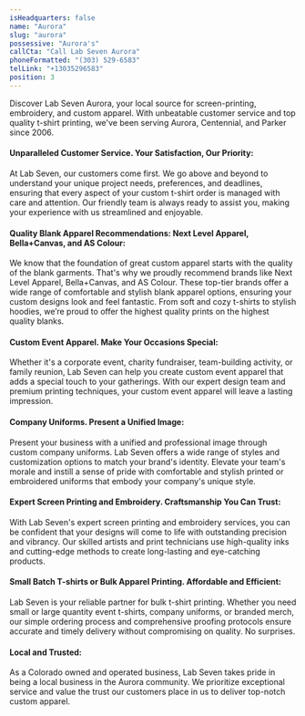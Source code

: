```yaml
---
isHeadquarters: false
name: "Aurora"
slug: "aurora"
possessive: "Aurora's"
callCta: "Call Lab Seven Aurora"
phoneFormatted: "(303) 529-6583"
telLink: "+13035296583"
position: 3
---
```


Discover Lab Seven Aurora, your local source for screen-printing, embroidery, and custom apparel. With unbeatable customer service and top quality t-shirt printing, we've been serving Aurora, Centennial, and Parker since 2006.

#### Unparalleled Customer Service. Your Satisfaction, Our Priority:

At Lab Seven, our customers come first. We go above and beyond to understand your unique project needs, preferences, and deadlines, ensuring that every aspect of your custom t-shirt order is managed with care and attention. Our friendly team is always ready to assist you, making your experience with us streamlined and enjoyable.

#### Quality Blank Apparel Recommendations: Next Level Apparel, Bella+Canvas, and AS Colour:

We know that the foundation of great custom apparel starts with the quality of the blank garments. That's why we proudly recommend brands like Next Level Apparel, Bella+Canvas, and AS Colour. These top-tier brands offer a wide range of comfortable and stylish blank apparel options, ensuring your custom designs look and feel fantastic. From soft and cozy t-shirts to stylish hoodies, we’re proud to offer the highest quality prints on the highest quality blanks.

#### Custom Event Apparel. Make Your Occasions Special:

Whether it's a corporate event, charity fundraiser, team-building activity, or family reunion, Lab Seven can help you create custom event apparel that adds a special touch to your gatherings. With our expert design team and premium printing techniques, your custom event apparel will leave a lasting impression.

#### Company Uniforms. Present a Unified Image:

Present your business with a unified and professional image through custom company uniforms. Lab Seven offers a wide range of styles and customization options to match your brand's identity. Elevate your team's morale and instill a sense of pride with comfortable and stylish printed or embroidered uniforms that embody your company's unique style.

#### Expert Screen Printing and Embroidery. Craftsmanship You Can Trust:

With Lab Seven's expert screen printing and embroidery services, you can be confident that your designs will come to life with outstanding precision and vibrancy. Our skilled artists and print technicians use high-quality inks and cutting-edge methods to create long-lasting and eye-catching products.

#### Small Batch T-shirts or Bulk Apparel Printing. Affordable and Efficient:

Lab Seven is your reliable partner for bulk t-shirt printing. Whether you need small or large quantity event t-shirts, company uniforms, or branded merch, our simple ordering process and comprehensive proofing protocols ensure accurate and timely delivery without compromising on quality. No surprises.

#### Local and Trusted:

As a Colorado owned and operated business, Lab Seven takes pride in being a local business in the Aurora community. We prioritize exceptional service and value the trust our customers place in us to deliver top-notch custom apparel.

